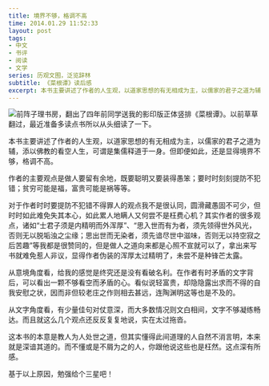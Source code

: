 ```yaml
---
title: 境界不够，格调不高
time: 2014.01.29 11:52:33
layout: post
tags:
- 中文
- 书评
- 阅读
- 文学
series: 历观文囿，泛览辞林
subtitle: 《菜根谭》读后感
excerpt: 本书主要讲述了作者的人生观，以道家思想的有无相成为主，以儒家的君子之道为辅，添以佛教的看空人生，可谓是集儒释道于一身。但即便如此，还是显得境界不够，格调不高。 
---
```


<a href="http://book.douban.com/subject/3646976/" target="_blank"><img class="book-img" src="{{ site.url }}/img/loading.gif" data-src="http://img5.douban.com/lpic/s4394256.jpg" /></a>前阵子理书房，翻出了四年前同学送我的影印版正体竖排《菜根谭》。以前草草翻过，最近准备多读点书所以从头细读了一下。 

本书主要讲述了作者的人生观，以道家思想的有无相成为主，以儒家的君子之道为辅，添以佛教的看空人生，可谓是集儒释道于一身。但即便如此，还是显得境界不够，格调不高。 

作者的主要观点是做人要留有余地，既要聪明又要装得愚笨；要时时刻刻提防不犯错；贫穷可能是福，富贵可能是祸等等。 

对于作者时时要提防不犯错不得罪人的观点我不是很认同，圆滑藏愚固不可少，但时时如此难免失其本心，如此累人地瞒人又何尝不是枉费心机？其实作者的很多观点，诸如“士君子须是内精明而外浑厚”、“思入世而有为者，须先领得世外风光，否则无以脱垢浊之尘缘；思出世而无染者，须先谙尽世中滋味，否则无以持空寂之后苦趣”等我都是很赞同的，但是做人之道向来都是心照不宣就可以了，拿出来写书就难免惹人非议，显得作者伪装的浑厚太过精明了，未尝不是种锋芒太露。 

从意境角度看，给我的感觉是终究还是没有看破名利。在作者有时矛盾的文字背后，可以看出一颗不够看空而矛盾的心。看似说轻富贵，却隐隐露出求而不得的自我安慰之状，因而非但较老庄之作则相去甚远，连陶渊明这等也是不及的。 

从文字角度看，有少量佳句对仗意深，而大多数情况则文白相间，文字不够凝练畅达。而且就这么几个观点还反反复复地说，实在太过拖沓。 

这本书的本意是教人为人处世之道，但其实懂得此间道理的人自然不消言明，本来就是深谙其道的。而不懂或是不屑为之的人，你跟他说这些也是枉然。这点深有所感。 

基于以上原因，勉强给个三星吧！
